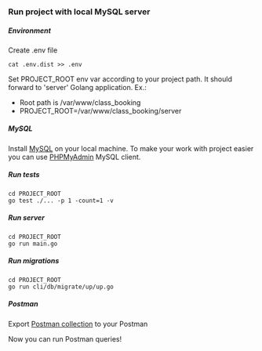 ### Run project with local MySQL server

##### Environment

Create .env file
```
cat .env.dist >> .env
```
Set PROJECT_ROOT env var according to your project path. It should forward to 'server' Golang application. Ex.:
- Root path is /var/www/class_booking
- PROJECT_ROOT=/var/www/class_booking/server

##### MySQL

Install [MySQL](https://dev.mysql.com/doc/mysql-installation-excerpt/5.7/en/) on your local machine. 
To make your work with project easier you can use [PHPMyAdmin](https://www.phpmyadmin.net/) MySQL client. 


##### Run tests

```
cd PROJECT_ROOT
go test ./... -p 1 -count=1 -v
```

##### Run server

```
cd PROJECT_ROOT
go run main.go
```

##### Run migrations 

```
cd PROJECT_ROOT
go run cli/db/migrate/up/up.go
```

##### Postman

Export [Postman collection](../postman/Class%20Booking.postman_collection.json) to your Postman

Now you can run Postman queries!
